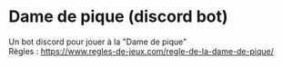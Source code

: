 # Dame de pique (discord bot)
Un bot discord pour jouer à la "Dame de pique"\
Règles : https://www.regles-de-jeux.com/regle-de-la-dame-de-pique/